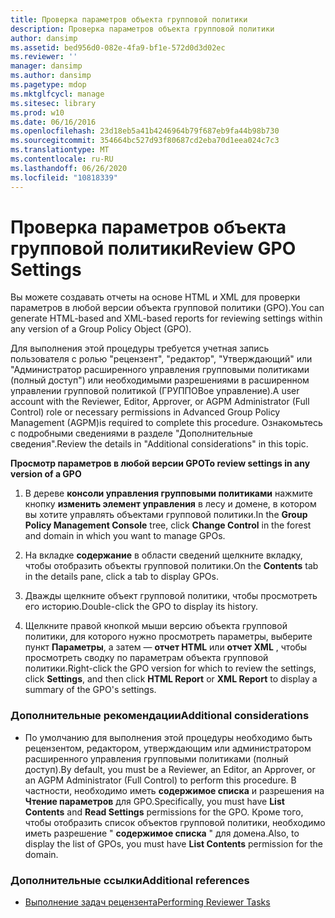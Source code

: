 ```yaml
---
title: Проверка параметров объекта групповой политики
description: Проверка параметров объекта групповой политики
author: dansimp
ms.assetid: bed956d0-082e-4fa9-bf1e-572d0d3d02ec
ms.reviewer: ''
manager: dansimp
ms.author: dansimp
ms.pagetype: mdop
ms.mktglfcycl: manage
ms.sitesec: library
ms.prod: w10
ms.date: 06/16/2016
ms.openlocfilehash: 23d18eb5a41b4246964b79f687eb9fa44b98b730
ms.sourcegitcommit: 354664bc527d93f80687cd2eba70d1eea024c7c3
ms.translationtype: MT
ms.contentlocale: ru-RU
ms.lasthandoff: 06/26/2020
ms.locfileid: "10818339"
---
```

# <span data-ttu-id="56f00-103">Проверка параметров объекта групповой политики</span><span class="sxs-lookup"><span data-stu-id="56f00-103">Review GPO Settings</span></span>


<span data-ttu-id="56f00-104">Вы можете создавать отчеты на основе HTML и XML для проверки параметров в любой версии объекта групповой политики (GPO).</span><span class="sxs-lookup"><span data-stu-id="56f00-104">You can generate HTML-based and XML-based reports for reviewing settings within any version of a Group Policy Object (GPO).</span></span>

<span data-ttu-id="56f00-105">Для выполнения этой процедуры требуется учетная запись пользователя с ролью "рецензент", "редактор", "Утверждающий" или "Администратор расширенного управления групповыми политиками (полный доступ") или необходимыми разрешениями в расширенном управлении групповой политикой (ГРУППОВое управление).</span><span class="sxs-lookup"><span data-stu-id="56f00-105">A user account with the Reviewer, Editor, Approver, or AGPM Administrator (Full Control) role or necessary permissions in Advanced Group Policy Management (AGPM)is required to complete this procedure.</span></span> <span data-ttu-id="56f00-106">Ознакомьтесь с подробными сведениями в разделе "Дополнительные сведения".</span><span class="sxs-lookup"><span data-stu-id="56f00-106">Review the details in "Additional considerations" in this topic.</span></span>

**<span data-ttu-id="56f00-107">Просмотр параметров в любой версии GPO</span><span class="sxs-lookup"><span data-stu-id="56f00-107">To review settings in any version of a GPO</span></span>**

1.  <span data-ttu-id="56f00-108">В дереве **консоли управления групповыми политиками** нажмите кнопку **изменить элемент управления** в лесу и домене, в котором вы хотите управлять объектами групповой политики.</span><span class="sxs-lookup"><span data-stu-id="56f00-108">In the **Group Policy Management Console** tree, click **Change Control** in the forest and domain in which you want to manage GPOs.</span></span>

2.  <span data-ttu-id="56f00-109">На вкладке **содержание** в области сведений щелкните вкладку, чтобы отобразить объекты групповой политики.</span><span class="sxs-lookup"><span data-stu-id="56f00-109">On the **Contents** tab in the details pane, click a tab to display GPOs.</span></span>

3.  <span data-ttu-id="56f00-110">Дважды щелкните объект групповой политики, чтобы просмотреть его историю.</span><span class="sxs-lookup"><span data-stu-id="56f00-110">Double-click the GPO to display its history.</span></span>

4.  <span data-ttu-id="56f00-111">Щелкните правой кнопкой мыши версию объекта групповой политики, для которого нужно просмотреть параметры, выберите пункт **Параметры**, а затем — **отчет HTML** или **отчет XML** , чтобы просмотреть сводку по параметрам объекта групповой политики.</span><span class="sxs-lookup"><span data-stu-id="56f00-111">Right-click the GPO version for which to review the settings, click **Settings**, and then click **HTML Report** or **XML Report** to display a summary of the GPO's settings.</span></span>

### <span data-ttu-id="56f00-112">Дополнительные рекомендации</span><span class="sxs-lookup"><span data-stu-id="56f00-112">Additional considerations</span></span>

-   <span data-ttu-id="56f00-113">По умолчанию для выполнения этой процедуры необходимо быть рецензентом, редактором, утверждающим или администратором расширенного управления групповыми политиками (полный доступ).</span><span class="sxs-lookup"><span data-stu-id="56f00-113">By default, you must be a Reviewer, an Editor, an Approver, or an AGPM Administrator (Full Control) to perform this procedure.</span></span> <span data-ttu-id="56f00-114">В частности, необходимо иметь **содержимое списка** и разрешения на **Чтение параметров** для GPO.</span><span class="sxs-lookup"><span data-stu-id="56f00-114">Specifically, you must have **List Contents** and **Read Settings** permissions for the GPO.</span></span> <span data-ttu-id="56f00-115">Кроме того, чтобы отобразить список объектов групповой политики, необходимо иметь разрешение " **содержимое списка** " для домена.</span><span class="sxs-lookup"><span data-stu-id="56f00-115">Also, to display the list of GPOs, you must have **List Contents** permission for the domain.</span></span>

### <span data-ttu-id="56f00-116">Дополнительные ссылки</span><span class="sxs-lookup"><span data-stu-id="56f00-116">Additional references</span></span>

-   [<span data-ttu-id="56f00-117">Выполнение задач рецензента</span><span class="sxs-lookup"><span data-stu-id="56f00-117">Performing Reviewer Tasks</span></span>](performing-reviewer-tasks-agpm30ops.md)

 

 





